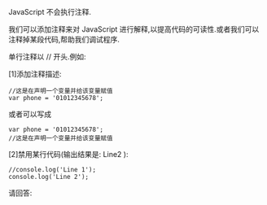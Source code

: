JavaScript 不会执行注释.

我们可以添加注释来对 JavaScript 进行解释,以提高代码的可读性.或者我们可以注释掉某段代码,帮助我们调试程序.

单行注释以 // 开头.例如:

[1]添加注释描述:

    //这是在声明一个变量并给该变量赋值
    var phone = '01012345678';

或者可以写成

    var phone = '01012345678';
    //这是在声明一个变量并给该变量赋值

[2]禁用某行代码(输出结果是: Line2 ):

    //console.log('Line 1');
    console.log('Line 2');

请回答: